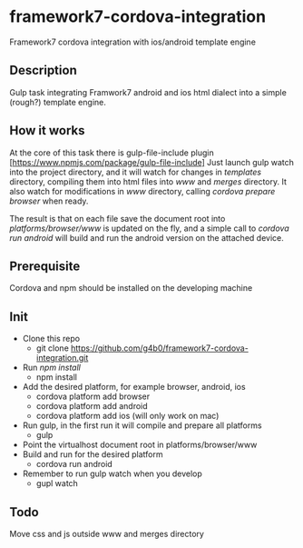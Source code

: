 # framework7-cordova-integration
Framework7 cordova integration with ios/android template engine

## Description
Gulp task integrating Framwork7 android and ios html dialect into a simple (rough?) template engine.

## How it works
At the core of this task there is gulp-file-include plugin [https://www.npmjs.com/package/gulp-file-include]
Just launch gulp watch into the project directory, and it will watch for changes in *templates* directory, compiling them into
html files into *www* and *merges* directory.
It also watch for modifications in *www* directory, calling *cordova prepare browser* when ready.

The result is that on each file save the document root into *platforms/browser/www* is updated on the fly, and a simple call to 
*cordova run android* will build and run the android version on the attached device.

## Prerequisite
Cordova and npm should be installed on the developing machine

## Init
- Clone this repo
  - git clone https://github.com/g4b0/framework7-cordova-integration.git
- Run *npm install*
  - npm install
- Add the desired platform, for example browser, android, ios
  - cordova platform add browser
  - cordova platform add android
  - cordova platform add ios (will only work on mac)
- Run gulp, in the first run it will compile and prepare all platforms
  - gulp
- Point the virtualhost document root in platforms/browser/www
- Build and run for the desired platform
  - cordova run android
- Remember to run gulp watch when you develop
  - gupl watch

## Todo
Move css and js outside www and merges directory

